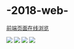 # -2018-web-

[前端页面在线浏览](https://zerqaq.github.io/unique/)

![](front1.Jpeg)
![](back1.Jpeg)
![](back2.Jpeg)
![](back3.Jpeg)
